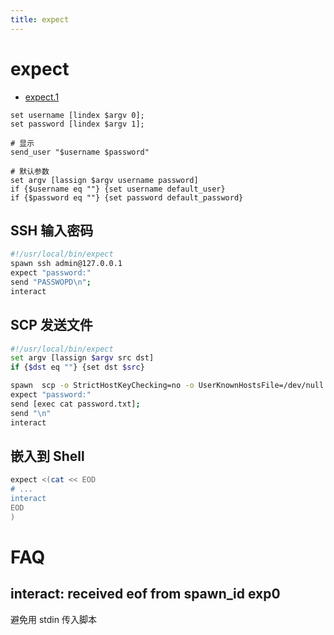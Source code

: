 ```yaml
---
title: expect
---
```


# expect

- [expect.1](https://man7.org/linux/man-pages/man1/expect.1.html)

```expect
set username [lindex $argv 0];
set password [lindex $argv 1];

# 显示
send_user "$username $password"

# 默认参数
set argv [lassign $argv username password]
if {$username eq ""} {set username default_user}
if {$password eq ""} {set password default_password}
```

## SSH 输入密码

```bash
#!/usr/local/bin/expect
spawn ssh admin@127.0.0.1
expect "password:"
send "PASSWOPD\n";
interact
```

## SCP 发送文件

```bash
#!/usr/local/bin/expect
set argv [lassign $argv src dst]
if {$dst eq ""} {set dst $src}

spawn  scp -o StrictHostKeyChecking=no -o UserKnownHostsFile=/dev/null -P 22 $src admin@192.168.1.1:/tmp/$dst
expect "password:"
send [exec cat password.txt];
send "\n"
interact
```

## 嵌入到 Shell

```bash
expect <(cat << EOD
# ...
interact
EOD
)
```

# FAQ

## interact: received eof from spawn_id exp0

避免用 stdin 传入脚本
